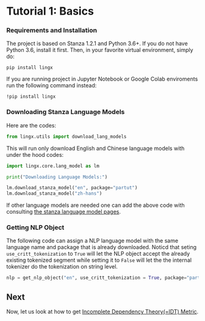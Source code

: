 # Tutorial 1: Basics

### Requirements and Installation

The project is based on Stanza 1.2.1 and Python 3.6+. If you do not have Python 3.6, install it first. Then, in your favorite virtual environment, simply do:

```
pip install lingx
```
If you are running project in Jupyter Notebook or Google Colab enviroments run the following command instead:  
```
!pip install lingx
```

### Downloading Stanza Language Models

Here are the codes:

```python
from lingx.utils import download_lang_models
```
This will run only download English and Chinese language models with under the hood codes:

```python
import lingx.core.lang_model as lm

print("Downloading Language Models:")

lm.download_stanza_model("en", package="partut")
lm.download_stanza_model("zh-hans")
```

If other language models are needed one can add the above code with consulting [the stanza language model pages](https://stanfordnlp.github.io/stanza/available_models.html).

### Getting NLP Object

The following code can assign a NLP language model with the same language name and package that is already downloaded. Noticd that seting `use_critt_tokenization` to `True` will let the NLP object accept the already existing tokenized segment while setting it to `False` will let the the internal tokenizer do the tokenization on string level. 

```python
nlp = get_nlp_object("en", use_critt_tokenization = True, package="partut")

```


## Next

Now, let us look at how to get [Incomplete Dependency Theory(=IDT) Metric](TUTORIAL_2_IDT.md).
